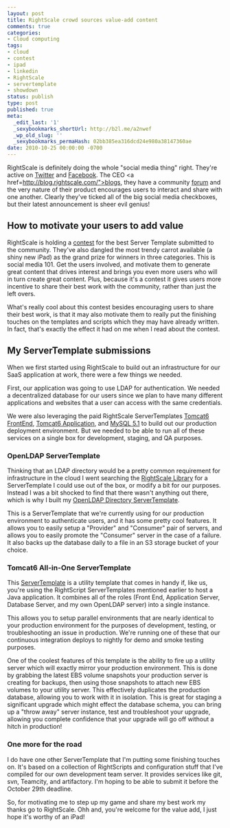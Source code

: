 ```yaml
---
layout: post
title: RightScale crowd sources value-add content
comments: true
categories:
- Cloud computing
tags:
- cloud
- contest
- ipad
- linkedin
- RightScale
- servertemplate
- showdown
status: publish
type: post
published: true
meta:
  _edit_last: '1'
  _sexybookmarks_shortUrl: http://b2l.me/a2nwef
  _wp_old_slug: ''
  _sexybookmarks_permaHash: 02bb385ea316dcd24e980a38147360ae
date: 2010-10-25 00:00:00 -0700
---
```

RightScale is definitely doing the whole "social media thing" right.  They're active on <a href="http://twitter.com/rightscale">Twitter</a> and <a href="http://www.facebook.com/RightScale">Facebook</a>.  The CEO <a href=http://blog.rightscale.com/">blogs</a>, they have a community <a href="http://forums.rightscale.com/">forum</a> and the very nature of their product encourages users to interact and share with one another.  Clearly they've ticked all of the big social media checkboxes, but their latest announcement is sheer evil genius!
<!--more-->

<h2>How to motivate your users to add value</h2>
RightScale is holding a <a href="http://blog.rightscale.com/2010/10/07/rightscale-servertemplate-showdown/">contest</a> for the best Server Template submitted to the community.  They've also dangled the most trendy carrot available (a shiny new iPad) as the grand prize for winners in three categories.  This is social media 101.  Get the users involved, and motivate them to generate great content that drives interest and brings you even more users who will in turn create great content.  Plus, because it's a contest it gives users more incentive to share their best work with the community, rather than just the left overs.

What's really cool about this contest besides encouraging users to share their best work, is that it may also motivate them to really put the finishing touches on the templates and scripts which they may have already written.  In fact, that's exactly the effect it had on me when I read about the contest.

<h2>My ServerTemplate submissions</h2>
When we first started using RightScale to build out an infrastructure for our SaaS application at work, there were a few things we needed.

First, our application was going to use LDAP for authentication.  We needed a decentralized database for our users since we plan to have many different applications and websites that a user can access with the same credentials.

We were also leveraging the paid RightScale ServerTemplates <a href="http://www.rightscale.com/library/server_templates/Tomcat6-FrontEnd-v9/12326">Tomcat6 FrontEnd</a>, <a href="http://www.rightscale.com/library/server_templates/Tomcat6-App-Server-v9/12324">Tomcat6 Application</a>, and <a href="http://www.rightscale.com/library/server_templates/MySQL-5-1-EBS-v2/14192">MySQL 5.1</a> to build out our production deployment environment.  But we needed to be able to run all of these services on a single box for development, staging, and QA purposes.

<h3>OpenLDAP ServerTemplate</h3>
Thinking that an LDAP directory would be a pretty common requirement for infrastructure in the cloud I went searching the <a href="http://www.rightscale.com/library/">RightScale Library</a> for a ServerTemplate I could use out of the box, or modify a bit for our purposes.  Instead I was a bit shocked to find that there wasn't anything out there, which is why I built my <a href="http://www.rightscale.com/library/server_templates/OpenLDAP-Directory-Server-v1-1/14476">OpenLDAP Directory ServerTemplate</a>.

This is a ServerTemplate that we're currently using for our production environment to authenticate users, and it has some pretty cool features.  It allows you to easily setup a "Provider" and "Consumer" pair of servers, and allows you to easily promote the "Consumer" server in the case of a failure.  It also backs up the database daily to a file in an S3 storage bucket of your choice.

<h3>Tomcat6 All-in-One ServerTemplate</h3>
This <a href="http://www.rightscale.com/library/server_templates/Tomcat6-Java-or-Grails-App-Fro/14552">ServerTemplate</a> is a utility template that comes in handy if, like us, you're using the RightScript ServerTemplates mentioned earlier to host a Java application.  It combines all of the roles (Front End, Application Server, Database Server, and my own OpenLDAP server) into a single instance.

This allows you to setup parallel environments that are nearly identical to your production environment for the purposes of development, testing, or troubleshooting an issue in production.  We're running one of these that our continuous integration deploys to nightly for demo and smoke testing purposes.

One of the coolest features of this template is the ability to fire up a utility server which will exactly mirror your production environment.  This is done by grabbing the latest EBS volume snapshots your production server is creating for backups, then using those snapshots to attach new EBS volumes to your utility server.  This effectively duplicates the production database, allowing you to work with it in isolation.  This is great for staging a significant upgrade which might effect the database schema, you can bring up a "throw away" server instance, test and troubleshoot your upgrade, allowing you complete confidence that your upgrade will go off without a hitch in production!

<h3>One more for the road</h3>
I do have one other ServerTemplate that I'm putting some finishing touches on.  It's based on a collection of RightScripts and configuration stuff that I've compiled for our own development team server.  It provides services like git, svn, Teamcity, and artifactory.  I'm hoping to be able to submit it before the October 29th deadline.

So, for motivating me to step up my game and share my best work my thanks go to RightScale.  Ohh and, you're welcome for the value add, I just hope it's worthy of an iPad!
